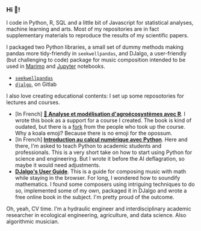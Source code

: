 ### Hi 👋!

I code in Python, R, SQL and a little bit of Javascript for statistical analyses, machine learning and arts. Most of my repositories are in fact supplementary materials to reproduce the results of my scientific papers.

I packaged two Python libraries, a small set of dummy methods making pandas more tidy-friendly in `seekwellpandas`, and DJalgo, a user-friendly (but challenging to code) package for music composition intended to be used in [Marimo](https://github.com/marimo-team/marimo) and [Jupyter](https://github.com/jupyterlab/jupyterlab) notebooks.

- [`seekwellpandas`](https://github.com/essicolo/seekwellpandas)
- [`djalgo`](https://gitlab.com/essicolo/djalgo), on Gitlab

 I also love creating educational contents: I set up some reposotories for lectures and courses.

- [In French] [**🐨 Analyse et modélisation d'agroécosystèmes avec R**](https://github.com/essicolo/ecologie-mathematique-R). I wrote this book as a support for a course I created. The book is kind of oudated, but there is a [fork](https://github.com/chavalli/ecologie-mathematique-R) from the people who took up the course. Why a koala emoji? Because there is no emoji for the opossum.
- [In French] [**Introduction au calcul numérique avec Python**](https://github.com/essicolo/introduction-au-calcul-numerique-avec-python). Here and there, I'm asked to teach Python to academic students and professionals. This is a very short take on how to start using Python for science and engineering. But I wrote it before the AI deflagration, so maybe it would need adjustments.
- [**DJalgo's User Guide**](https://djalgo-ef307e.gitlab.io/source/user-guide.html). This is a guide for composing music with math while staying in the browser. For long, I wondered how to soundify mathematics. I found some composers using intriguing techniques to do so, implemented some of my own, packaged it in DJalgo and wrote a free online book in the subject. I'm pretty proud of the outcome.

Oh, yeah, CV time. I'm a hydraulic engineer and interdisciplinary academic researcher in ecological engineering, agriculture, and data science. Also algorithmic musician.
